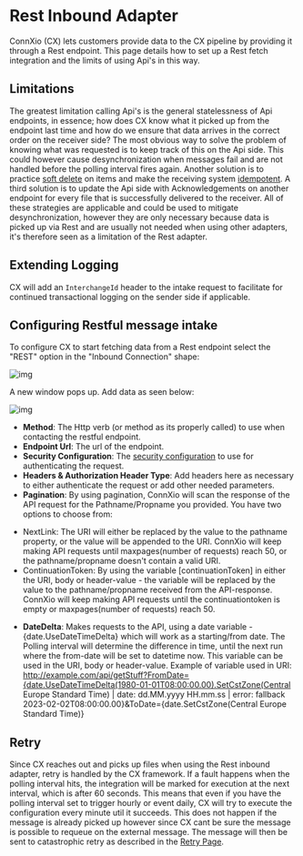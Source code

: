 # Rest Inbound Adapter

ConnXio (CX) lets customers provide data to the CX pipeline by providing it through a Rest endpoint. This page details how to set up a Rest fetch integration and the limits of using Api's in this way.

## Limitations

The greatest limitation calling Api's is the general statelessness of Api endpoints, in essence; how does CX know what it picked up from the endpoint last time and how do we ensure that data arrives in the correct order on the receiver side? The most obvious way to solve the problem of knowing what was requested is to keep track of this on the Api side. This could however cause desynchronization when messages fail and are not handled before the polling interval fires again. Another solution is to practice [soft delete](https://en.wiktionary.org/wiki/soft_deletion#:~:text=Noun,data-itself-from-the-database.) on items and make the receiving system [idempotent](https://en.wikipedia.org/wiki/Idempotence). A third solution is to update the Api side with Acknowledgements on another endpoint for every file that is successfully delivered to the receiver. All of these strategies are applicable and could be used to mitigate desynchronization, however they are only necessary because data is picked up via Rest and are usually not needed when using other adapters, it's therefore seen as a limitation of the Rest adapter.

## Extending Logging

CX will add an `InterchangeId` header to the intake request to facilitate for continued transactional logging on the sender side if applicable.

## Configuring Restful message intake

To configure CX to start fetching data from a Rest endpoint select the "REST" option in the "Inbound Connection" shape:

![img](https://cmhpictsa.blob.core.windows.net/pictures/Azure%20storage%20menu.png?sv=2020-04-08&st=2021-10-27T11%3A56%3A53Z&se=2040-10-28T12%3A56%3A00Z&sr=b&sp=r&sig=S%2FltUS0elTLePVt5Aq536uNkr7Pa9XcY8ovTFJLUhmc%3D)

A new window pops up. Add data as seen below:

![img](https://cmhpictsa.blob.core.windows.net/pictures/Rest%20Inbound%20Config.png?sv=2020-08-04&st=2021-11-04T11%3A54%3A52Z&se=2040-11-05T11%3A54%3A00Z&sr=b&sp=r&sig=A2BUYolZuVJZ08rvAFV91MXGTRtGP%2F7Ybns0gjELH3o%3D)

- **Method**: The Http verb (or method as its properly called) to use when contacting the restful endpoint.
- **Endpoint Url**: The url of the endpoint.
- **Security Configuration**: The [security configuration](/Security/Security-Configurations) to use for authenticating the request.
- **Headers & Authorization Header Type**: Add headers here as necessary to either authenticate the request or add other needed parameters.
- **Pagination**: By using pagination, ConnXio will scan the response of the API request for the Pathname/Propname you provided. 
You have two options to choose from:
* NextLink: The URI will either be replaced by the value to the pathname property, or the value will be appended to the URI. 
ConnXio will keep making API requests until maxpages(number of requests) reach 50, or the pathname/propname doesn't contain a valid URI.
* ContinuationToken: By using the variable [continuationToken] in either the URI, body or header-value - the variable will be replaced
by the value to the pathname/propname received from the API-response. ConnXio will keep making API requests until the continuationtoken is empty 
or maxpages(number of requests) reach 50.
- **DateDelta**: Makes requests to the API, using a date variable - {date.UseDateTimeDelta} which will work as a starting/from date. The Polling interval will determine the difference in time, until the next run where the from-date will be set to datetime now.
This variable can be used in the URI, body or header-value.
Example of variable used in URI: http://example.com/api/getStuff?FromDate={date.UseDateTimeDelta(1980-01-01T08:00:00.00).SetCstZone(Central Europe Standard Time) | date: dd.MM.yyyy HH.mm.ss | error: fallback 2023-02-02T08:00:00.00}&ToDate={date.SetCstZone(Central Europe Standard Time)}

## Retry

Since CX reaches out and picks up files when using the Rest inbound adapter, retry is handled by the CX framework. If a fault happens when the polling interval hits, the integration will be marked for execution at the next interval, which is after 60 seconds. This means that even if you have the polling interval set to trigger hourly or event daily, CX will try to execute the configuration every minute util it succeeds. This does not happen if the message is already picked up however since CX cant be sure the message is possible to requeue on the external message. The message will then be sent to catastrophic retry as described in the [Retry Page](/Retry).

